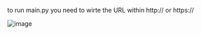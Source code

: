 to run main.py you need to wirte the URL within http:// or https://

![image](https://github.com/omeravrech/DevSecOps-End-Project/assets/122629905/e097a2c3-33cb-44c8-9f1e-0785212fa79b)
